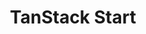 ---
title: "TanStack Start"
icon: images/icons/tanstack.svg
official_url: https://tanstack.com/start/latest
taxonomy: ssg
---